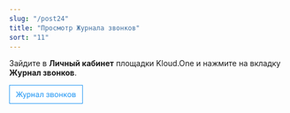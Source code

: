 ```yaml
---
slug: "/post24"
title: "Просмотр Журнала звонков"
sort: "11"
---
```


Зайдите в **Личный кабинет** площадки Kloud.One и нажмите на вкладку **Журнал звонков**.

![Картинка](./images/how_to_view_calllog_butt_call_log.png "Модуль Kloud.One: Отчёты")